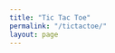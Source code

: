 ```yaml
---
title: "Tic Tac Toe"
permalink: "/tictactoe/"
layout: page
---
```


<script src="/assets/ttt_source/cljs/goog/base.js" type="text/javascript"></script>
<link rel="stylesheet" href="/assets/ttt_source/styles.css">
<script src="/assets/ttt_source/cljs/ttt_merlness_dev.js" type="text/javascript"></script>

<script type="text/javascript">goog.require("ttt_clojure.core")</script>

<div id="ttt_merlness_dev"></div>

<script> ttt_clojure.core.main()</script>
